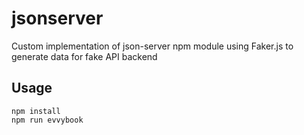 # jsonserver
Custom implementation of json-server npm module using Faker.js to generate data for fake API backend

## Usage
```
npm install
npm run evvybook
```
